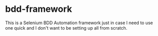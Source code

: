 # bdd-framework
This is a Selenium BDD Automation framework just in case I need to use one quick and I don't want to be setting up all from scratch. 

